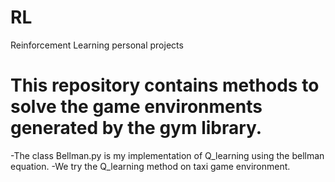 # RL
Reinforcement Learning personal projects

# This repository contains methods to solve the game environments generated by the gym library.
-The class Bellman.py is my implementation of Q_learning using the bellman equation.
-We try the Q_learning method on taxi game environment.
